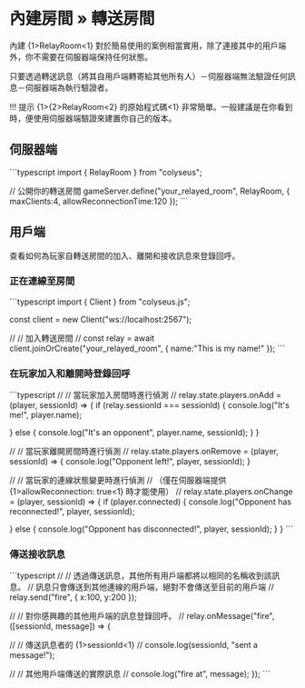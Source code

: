 # 內建房間 » 轉送房間

內建 {1>RelayRoom<1} 對於簡易使用的案例相當實用，除了連接其中的用戶端外，你不需要在伺服器端保持任何狀態。

只要透過轉送訊息（將其自用戶端轉寄給其他所有人）－伺服器端無法驗證任何訊息－伺服器端為執行驗證者。

!!! 提示 {1>{2>RelayRoom<2} 的原始程式碼<1} 非常簡單。一般建議是在你看到時，便使用伺服器端驗證來建置你自己的版本。

## 伺服器端

\`\`\`typescript import { RelayRoom } from "colyseus";

// 公開你的轉送房間 gameServer.define("your\_relayed\_room", RelayRoom, { maxClients:4, allowReconnectionTime:120 }); \`\`\`

## 用戶端

查看如何為玩家自轉送房間的加入、離開和接收訊息來登錄回呼。

### 正在連線至房間

\`\`\`typescript import { Client } from "colyseus.js";

const client = new Client("ws://localhost:2567");

// // 加入轉送房間 // const relay = await client.joinOrCreate("your\_relayed\_room", { name:"This is my name!" }); \`\`\`

### 在玩家加入和離開時登錄回呼


\`\`\`typescript // // 當玩家加入房間時進行偵測 // relay.state.players.onAdd = (player, sessionId) => { if (relay.sessionId === sessionId) { console.log("It's me!", player.name);

  } else { console.log("It's an opponent", player.name, sessionId); } }

// // 當玩家離開房間時進行偵測 // relay.state.players.onRemove = (player, sessionId) => { console.log("Opponent left!", player, sessionId); }

// // 當玩家的連線狀態變更時進行偵測 // （僅在伺服器端提供 {1>allowReconnection: true<1} 時才能使用） // relay.state.players.onChange = (player, sessionId) => { if (player.connected) { console.log("Opponent has reconnected!", player, sessionId);

  } else { console.log("Opponent has disconnected!", player, sessionId); } } \`\`\`

### 傳送接收訊息

\`\`\`typescript // // 透過傳送訊息，其他所有用戶端都將以相同的名稱收到該訊息。
 // 訊息只會傳送到其他連線的用戶端，絕對不會傳送至目前的用戶端 // relay.send("fire", { x:100, y:200 });

// // 對你感興趣的其他用戶端的訊息登錄回呼。 // relay.onMessage("fire", (\[sessionId, message]) => {

  // // 傳送訊息者的 {1>sessionId<1} // console.log(sessionId, "sent a message!");

  // // 其他用戶端傳送的實際訊息 // console.log("fire at", message); }); \`\`\`
